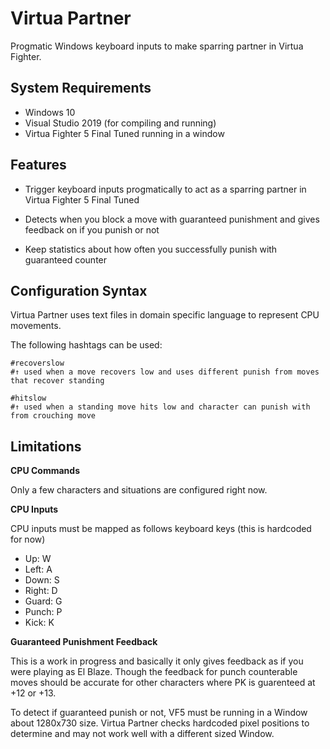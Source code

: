 ﻿Virtua Partner
==============

Progmatic Windows keyboard inputs to make sparring partner in Virtua Fighter.

## System Requirements

* Windows 10
* Visual Studio 2019 (for compiling and running)
* Virtua Fighter 5 Final Tuned running in a window

## Features

- Trigger keyboard inputs progmatically to act as a sparring partner in Virtua Fighter 5 Final Tuned

- Detects when you block a move with guaranteed punishment and gives feedback on if you punish or not

- Keep statistics about how often you successfully punish with guaranteed counter

## Configuration Syntax

Virtua Partner uses text files in domain specific language to represent CPU movements.

The following hashtags can be used:

```
#recoverslow
#↑ used when a move recovers low and uses different punish from moves that recover standing

#hitslow
#↑ used when a standing move hits low and character can punish with from crouching move
```


## Limitations

**CPU Commands**

Only a few characters and situations are configured right now.

**CPU Inputs**

CPU inputs must be mapped as follows keyboard keys (this is hardcoded for now)
* Up: W
* Left: A
* Down: S
* Right: D
* Guard: G
* Punch: P
* Kick: K

**Guaranteed Punishment Feedback**

This is a work in progress and basically it only gives feedback as if you were playing as El Blaze.  Though the feedback for punch counterable moves should be accurate for other characters where PK is guarenteed at +12 or +13.

To detect if guaranteed punish or not, VF5 must be running in a Window about 1280x730 size.  Virtua Partner checks hardcoded pixel positions to determine and may not work well with a different sized Window.
